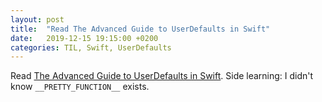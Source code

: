 ```yaml
---
layout: post
title:  "Read The Advanced Guide to UserDefaults in Swift"
date:   2019-12-15 19:15:00 +0200
categories: TIL, Swift, UserDefaults
---
```

Read [The Advanced Guide to UserDefaults in Swift](https://www.vadimbulavin.com/advanced-guide-to-userdefaults-in-swift/). Side learning: I didn't know `__PRETTY_FUNCTION__` exists.
